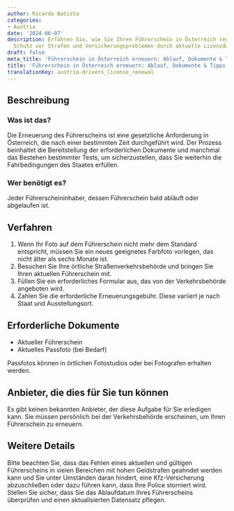 ```yaml
---
author: Ricardo Batista
categories:
- Austria
date: '2024-06-07'
description: Erfahren Sie, wie Sie Ihren Führerschein in Österreich rechtzeitig erneuern.
  Schutz vor Strafen und Versicherungsproblemen durch aktuelle Lizenzdaten.
draft: false
meta_title: 'Führerschein in Österreich erneuern: Ablauf, Dokumente & Tipps'
title: 'Führerschein in Österreich erneuern: Ablauf, Dokumente & Tipps'
translationKey: austria-drivers_license_renewal
---
```



## Beschreibung
### Was ist das?
Die Erneuerung des Führerscheins ist eine gesetzliche Anforderung in Österreich, die nach einer bestimmten Zeit durchgeführt wird. Der Prozess beinhaltet die Bereitstellung der erforderlichen Dokumente und manchmal das Bestehen bestimmter Tests, um sicherzustellen, dass Sie weiterhin die Fahrbedingungen des Staates erfüllen.

### Wer benötigt es?
Jeder Führerscheininhaber, dessen Führerschein bald abläuft oder abgelaufen ist.

## Verfahren
1. Wenn Ihr Foto auf dem Führerschein nicht mehr dem Standard entspricht, müssen Sie ein neues geeignetes Farbfoto vorlegen, das nicht älter als sechs Monate ist.
2. Besuchen Sie Ihre örtliche Straßenverkehrsbehörde und bringen Sie Ihren aktuellen Führerschein mit.
3. Füllen Sie ein erforderliches Formular aus, das von der Verkehrsbehörde angeboten wird.
4. Zahlen Sie die erforderliche Erneuerungsgebühr. Diese variiert je nach Staat und Ausstellungsort.

## Erforderliche Dokumente
- Aktueller Führerschein
- Aktuelles Passfoto (bei Bedarf)

Passfotos können in örtlichen Fotostudios oder bei Fotografen erhalten werden.

## Anbieter, die dies für Sie tun können

Es gibt keinen bekannten Anbieter, der diese Aufgabe für Sie erledigen kann. Sie müssen persönlich bei der Verkehrsbehörde erscheinen, um Ihren Führerschein zu erneuern.

## Weitere Details
Bitte beachten Sie, dass das Fehlen eines aktuellen und gültigen Führerscheins in vielen Bereichen mit hohen Geldstrafen geahndet werden kann und Sie unter Umständen daran hindert, eine Kfz-Versicherung abzuschließen oder dazu führen kann, dass Ihre Police storniert wird. Stellen Sie sicher, dass Sie das Ablaufdatum Ihres Führerscheins überprüfen und einen aktualisierten Datensatz pflegen.